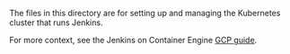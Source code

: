 The files in this directory are for setting up and managing the Kubernetes cluster that runs Jenkins.

For more context, see the Jenkins on Container Engine [GCP guide](https://cloud.google.com/solutions/jenkins-on-container-engine).
